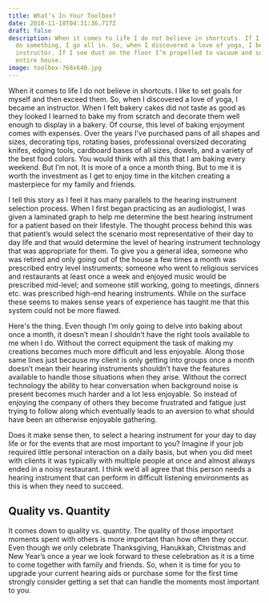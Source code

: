 ```yaml
---
title: What’s In Your Toolbox?
date: 2018-11-18T04:31:36.717Z
draft: false
description: When it comes to life I do not believe in shortcuts. If I decide to
  do something, I go all in. So, when I discovered a love of yoga, I became an
  instructor. If I see dust on the floor I’m propelled to vacuum and scrub the
  entire house.
image: toolbox-768x640.jpg
---
```

<!--StartFragment-->

When it comes to life I do not believe in shortcuts. I like to set goals for myself and then exceed them. So, when I discovered a love of yoga, I became an instructor. When I felt bakery cakes did not taste as good as they looked I learned to bake my from scratch and decorate them well enough to display in a bakery. Of course, this level of baking enjoyment comes with expenses. Over the years I’ve purchased pans of all shapes and sizes, decorating tips, rotating bases, professional oversized decorating knifes, edging tools, cardboard bases of all sizes, dowels, and a variety of the best food colors. You would think with all this that I am baking every weekend. But I’m not. It is more of a once a month thing. But to me it is worth the investment as I get to enjoy time in the kitchen creating a masterpiece for my family and friends. 

I tell this story as I feel it has many parallels to the hearing instrument selection process. When I first began practicing as an audiologist, I was given a laminated graph to help me determine the best hearing instrument for a patient based on their lifestyle. The thought process behind this was that patient’s would select the scenario most representative of their day to day life and that would determine the level of hearing instrument technology that was appropriate for them. To give you a general idea, someone who was retired and only going out of the house a few times a month was prescribed entry level instruments; someone who went to religious services and restaurants at least once a week and enjoyed music would be prescribed mid-level; and someone still working, going to meetings, dinners etc. was prescribed high-end hearing instruments. While on the surface these seems to makes sense years of experience has taught me that this system could not be more flawed.

Here's the thing. Even though I’m only going to delve into baking about once a month, it doesn’t mean I shouldn’t have the right tools available to me when I do. Without the correct equipment the task of making my creations becomes much more difficult and less enjoyable. Along those same lines just because my client is only getting into groups once a month doesn’t mean their hearing instruments shouldn’t have the features available to handle those situations when they arise. Without the correct technology the ability to hear conversation when background noise is present becomes much harder and a lot less enjoyable. So instead of enjoying the company of others they become frustrated and fatigue just trying to follow along which eventually leads to an aversion to what should have been an otherwise enjoyable gathering. 

Does it make sense then, to select a hearing instrument for your day to day life or for the events that are most important to you? Imagine if your job required little personal interaction on a daily basis, but when you did meet with clients it was typically with multiple people at once and almost always ended in a noisy restaurant. I think we’d all agree that this person needs a hearing instrument that can perform in difficult listening environments as this is when they need to succeed.  

## Quality vs. Quantity

It comes down to quality vs. quantity. The quality of those important moments spent with others is more important than how often they occur. Even though we only celebrate Thanksgiving, Hanukkah, Christmas and New Year’s once a year we look forward to these celebration as it is a time to come together with family and friends. So, when it is time for you to upgrade your current hearing aids or purchase some for the first time strongly consider getting a set that can handle the moments most important to you.

<!--EndFragment-->